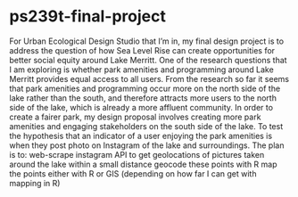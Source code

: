 # ps239t-final-project
For Urban Ecological Design Studio that I’m in, my final design project is to address the question of how Sea Level Rise can create opportunities for better social equity around Lake Merritt. One of the research questions that I am exploring is whether park amenities and programming around Lake Merritt provides equal access to all users. From the research so far it seems that park amenities and programming occur more on the north side of the lake rather than the south, and therefore attracts more users to the north side of the lake, which is already a more affluent community. In order to create a fairer park, my design proposal involves creating more park amenities and engaging stakeholders on the south side of the lake.   To test the hypothesis that an indicator of a user enjoying the park amenities is when they post photo on Instagram of the lake and surroundings. The plan is to: web-scrape instagram API to get geolocations of pictures taken around the lake within a small distance geocode these points with R map the points either with R or GIS (depending on how far I can get with mapping in R)
